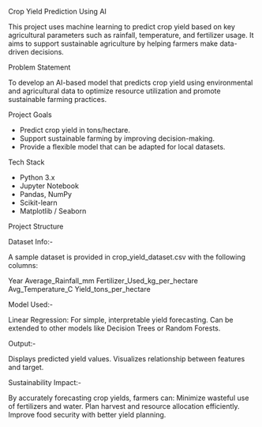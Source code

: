 Crop Yield Prediction Using AI

This project uses machine learning to predict crop yield based on key agricultural parameters such as rainfall, temperature, and fertilizer usage. It aims to support sustainable agriculture by helping farmers make data-driven decisions.



Problem Statement

To develop an AI-based model that predicts crop yield using environmental and agricultural data to optimize resource utilization and promote sustainable farming practices.



Project Goals

- Predict crop yield in tons/hectare.
- Support sustainable farming by improving decision-making.
- Provide a flexible model that can be adapted for local datasets.


Tech Stack

- Python 3.x
- Jupyter Notebook
- Pandas, NumPy
- Scikit-learn
- Matplotlib / Seaborn


Project Structure

Dataset Info:-

A sample dataset is provided in crop_yield_dataset.csv with the following columns:

Year
Average_Rainfall_mm
Fertilizer_Used_kg_per_hectare
Avg_Temperature_C
Yield_tons_per_hectare

Model Used:-

Linear Regression: For simple, interpretable yield forecasting.
Can be extended to other models like Decision Trees or Random Forests.

Output:-

Displays predicted yield values.
Visualizes relationship between features and target.

Sustainability Impact:-

By accurately forecasting crop yields, farmers can:
Minimize wasteful use of fertilizers and water.
Plan harvest and resource allocation efficiently.
Improve food security with better yield planning.

